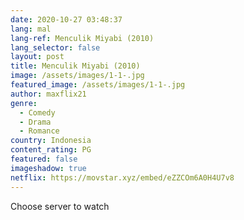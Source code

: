 ```yaml
---
date: 2020-10-27 03:48:37
lang: mal
lang-ref: Menculik Miyabi (2010)
lang_selector: false
layout: post
title: Menculik Miyabi (2010)
image: /assets/images/1-1-.jpg
featured_image: /assets/images/1-1-.jpg
author: maxflix21
genre:
  - Comedy
  - Drama
  - Romance
country: Indonesia
content_rating: PG
featured: false
imageshadow: true
netflix: https://movstar.xyz/embed/eZZCOm6A0H4U7v8
---
```

Choose server to watch